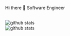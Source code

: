 Hi there 👋
Software Engineer
<!-- <br>[![Github](https://img.shields.io/github/followers/ozbannot?label=Follow&style=social)](https://github.com/ozbannot)
<!--■ [職務履歴書](https://github.com/ozbannot/curriculumVitae)
<br> ■[GitHub(work)](https://github.com/bannot) -->
<br>![github stats](https://github-readme-stats.vercel.app/api?username=ozbannot&hide=contribs&count_private=true&show_icons=true&theme=tokyonight)
<br>![github stats](https://github-readme-stats.vercel.app/api/top-langs/?username=ozbannot&layout=compact&theme=tokyonight)
<!-- <br>[![Github](https://img.shields.io/github/followers/ozbannot?label=Follow&style=social)](https://github.com/ozbannot)
